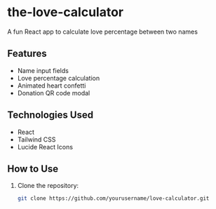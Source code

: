 # the-love-calculator
A fun React app to calculate love percentage between two names

## Features

- Name input fields
- Love percentage calculation
- Animated heart confetti
- Donation QR code modal

## Technologies Used

- React
- Tailwind CSS
- Lucide React Icons

## How to Use

1. Clone the repository:
   ```bash
   git clone https://github.com/yourusername/love-calculator.git

